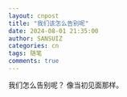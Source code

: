 ```yaml
---
layout: cnpost
title: "我们该怎么告别呢"
date: 2024-08-01 21:35:00
author: SANSUIZ
categories: cn
tags: 随笔
comments: true
---
```


我们怎么告别呢？
像当初见面那样。